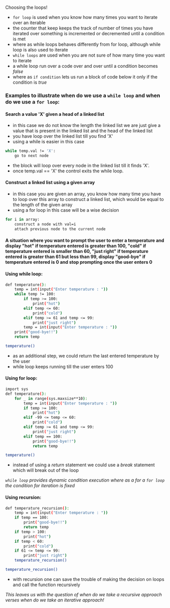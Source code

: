 Choosing the loops! 
- `for loop` is used when you know how many times you want to iterate over an iterable
- the counter that keep keeps the track of number of times you have iterated over something is incremented or decremented until a condition is met
- where as while loops behaves differently from for loop, although while loop is also used to iterate
- `while loops` are used when you are not sure of how many time you want to iterate 
- a while loop run over a code over and over until a condition becomes  _false_ 
- where as `if condition` lets us run a block of code below it only if the condition is _true_

### Examples to illustrate when do we use a `while loop` and when do we use a `for loop`: 

#### Search a value 'X'  given a head of a linked list
- in this case we do not know the length the linked list we are just give a value that is present in the linked list and the head of the linked list
- you have loop over the linked list till you find 'X'
- using a while is easier in this case
```sh
while temp.val != 'X': 
    go to next node
```
- the block will loop over every node in the linked list till it finds 'X'.
- once temp.val == 'X' the control exits the while loop.

#### Construct a linked list using a given array
- in this case you are given an array, you know how many time you have to loop over this array to construct a linked list, which would be equal to the length of the given array
- using a for loop in this case will be a wise decision
```sh
for i in array:
    construct a node with val=i 
    attach previous node to the current node 
```

#### A situation where you want to prompt the user to enter a temperature and display "hot" if temperature entered is greater than 100, "cold" if temperature entered is smaller than 60, "just right" if temperature entered is greater than 61 but less than 99, display "good-bye" if temperature entered is 0 and stop prompting once the user enters 0 

#### Using while loop:
```sh
def temperature():
    temp = int(input("Enter temperature : "))
    while temp != 100:
        if temp >= 100:
            print("hot")
        elif temp <= 60:
            print("cold")
        elif temp >= 61 and temp <= 99:
            print("just right")
        temp = int(input("Enter temperature : "))
    print("good-bye!!")
    return temp

temperature()
```
- as an additional step, we could return the last entered temperature by the user
- while loop keeps running till the user enters 100

#### Using for loop:
```sh
import sys
def temperature():
    for _ in range(sys.maxsize**10):
        temp = int(input("Enter temperature : "))
        if temp >= 100:
            print("hot")
        elif -99 <= temp <= 60:
            print("cold")
        elif temp >= 61 and temp <= 99:
            print("just right")
        elif temp == 100:
            print("good-bye!!")
            return temp 

temperature()
```
- instead of using a _return_ statement we could use a _break_ statement which will break out of the loop 

_`while loop` provides dynamic condition execution where as a for a `for loop` the condition for iteration is fixed_

#### Using recursion:
```sh
def temperature_recursion():
    temp = int(input("Enter temperature : "))
    if temp == 100:
        print("good-bye!!")
        return temp
    if temp > 100:
        print("hot")
    if temp < 60:
        print("cold")
    if 61 <= temp <= 99:
        print("just right")
    temperature_recursion()

temperature_recursion() 
```
- with recursion one can save the trouble of making the decision on loops and call the function recursively

_This leaves us with the question of when do we take a recursive approach verses when do we take an iterative approach!_
